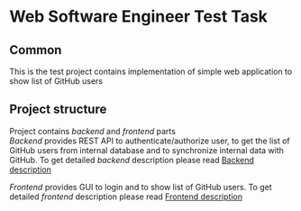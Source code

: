 # Web Software Engineer Test Task  

## Common  

This is the test project contains implementation of simple web application to show list of GitHub users  

## Project structure  

Project contains  _backend_  and  _frontend_  parts  
_Backend_  provides REST API to authenticate/authorize user, to get the list of GitHub users from internal database and to synchronize internal data with GitHub. To get detailed  _backend_  description please read  [Backend description](web-software-engineer-task-backend/README.md)  

_Frontend_  provides GUI to login and to show list of GitHub users. To get detailed  _frontend_  description please read  [Frontend description](web-software-engineer-task-frontend/README.md)  

